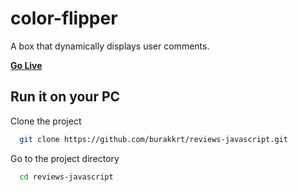 # color-flipper

A box that dynamically displays user comments.

[**Go Live**](https://burakkrt.github.io/reviews-javascript/)

## Run it on your PC

Clone the project

```bash
  git clone https://github.com/burakkrt/reviews-javascript.git
```

Go to the project directory

```bash
  cd reviews-javascript
```